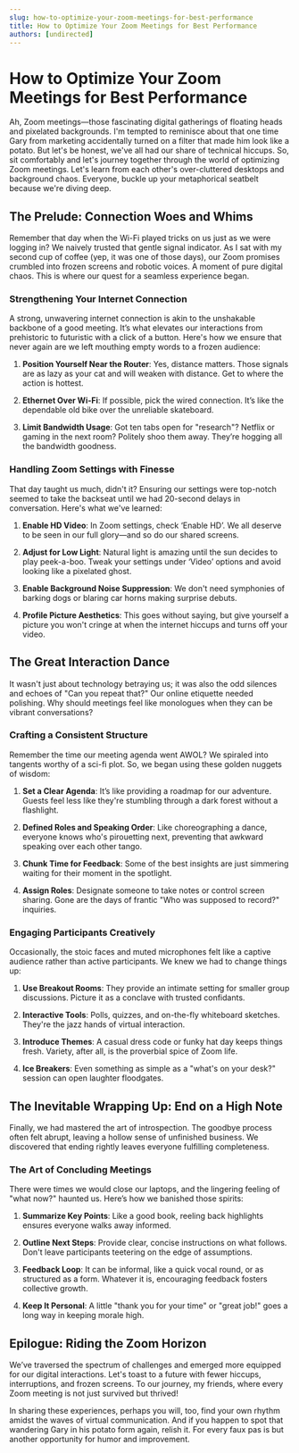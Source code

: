 ```yaml
---
slug: how-to-optimize-your-zoom-meetings-for-best-performance
title: How to Optimize Your Zoom Meetings for Best Performance
authors: [undirected]
---
```



# How to Optimize Your Zoom Meetings for Best Performance

Ah, Zoom meetings—those fascinating digital gatherings of floating heads and pixelated backgrounds. I'm tempted to reminisce about that one time Gary from marketing accidentally turned on a filter that made him look like a potato. But let's be honest, we've all had our share of technical hiccups. So, sit comfortably and let's journey together through the world of optimizing Zoom meetings. Let's learn from each other's over-cluttered desktops and background chaos. Everyone, buckle up your metaphorical seatbelt because we're diving deep.

## The Prelude: Connection Woes and Whims

Remember that day when the Wi-Fi played tricks on us just as we were logging in? We naively trusted that gentle signal indicator. As I sat with my second cup of coffee (yep, it was one of those days), our Zoom promises crumbled into frozen screens and robotic voices. A moment of pure digital chaos. This is where our quest for a seamless experience began.

### Strengthening Your Internet Connection

A strong, unwavering internet connection is akin to the unshakable backbone of a good meeting. It’s what elevates our interactions from prehistoric to futuristic with a click of a button. Here's how we ensure that never again are we left mouthing empty words to a frozen audience:

1. **Position Yourself Near the Router**: Yes, distance matters. Those signals are as lazy as your cat and will weaken with distance. Get to where the action is hottest.
   
2. **Ethernet Over Wi-Fi**: If possible, pick the wired connection. It’s like the dependable old bike over the unreliable skateboard.

3. **Limit Bandwidth Usage**: Got ten tabs open for "research"? Netflix or gaming in the next room? Politely shoo them away. They’re hogging all the bandwidth goodness.

### Handling Zoom Settings with Finesse

That day taught us much, didn't it? Ensuring our settings were top-notch seemed to take the backseat until we had 20-second delays in conversation. Here's what we've learned:

1. **Enable HD Video**: In Zoom settings, check ‘Enable HD’. We all deserve to be seen in our full glory—and so do our shared screens.

2. **Adjust for Low Light**: Natural light is amazing until the sun decides to play peek-a-boo. Tweak your settings under ‘Video’ options and avoid looking like a pixelated ghost.

3. **Enable Background Noise Suppression**: We don't need symphonies of barking dogs or blaring car horns making surprise debuts.

4. **Profile Picture Aesthetics**: This goes without saying, but give yourself a picture you won't cringe at when the internet hiccups and turns off your video.

## The Great Interaction Dance

It wasn't just about technology betraying us; it was also the odd silences and echoes of "Can you repeat that?" Our online etiquette needed polishing. Why should meetings feel like monologues when they can be vibrant conversations?

### Crafting a Consistent Structure

Remember the time our meeting agenda went AWOL? We spiraled into tangents worthy of a sci-fi plot. So, we began using these golden nuggets of wisdom:

1. **Set a Clear Agenda**: It’s like providing a roadmap for our adventure. Guests feel less like they're stumbling through a dark forest without a flashlight.

2. **Defined Roles and Speaking Order**: Like choreographing a dance, everyone knows who's pirouetting next, preventing that awkward speaking over each other tango.

3. **Chunk Time for Feedback**: Some of the best insights are just simmering waiting for their moment in the spotlight.

4. **Assign Roles**: Designate someone to take notes or control screen sharing. Gone are the days of frantic "Who was supposed to record?" inquiries.

### Engaging Participants Creatively

Occasionally, the stoic faces and muted microphones felt like a captive audience rather than active participants. We knew we had to change things up:

1. **Use Breakout Rooms**: They provide an intimate setting for smaller group discussions. Picture it as a conclave with trusted confidants.

2. **Interactive Tools**: Polls, quizzes, and on-the-fly whiteboard sketches. They're the jazz hands of virtual interaction.

3. **Introduce Themes**: A casual dress code or funky hat day keeps things fresh. Variety, after all, is the proverbial spice of Zoom life.

4. **Ice Breakers**: Even something as simple as a "what's on your desk?" session can open laughter floodgates.

## The Inevitable Wrapping Up: End on a High Note

Finally, we had mastered the art of introspection. The goodbye process often felt abrupt, leaving a hollow sense of unfinished business. We discovered that ending rightly leaves everyone fulfilling completeness.

### The Art of Concluding Meetings

There were times we would close our laptops, and the lingering feeling of "what now?" haunted us. Here’s how we banished those spirits:

1. **Summarize Key Points**: Like a good book, reeling back highlights ensures everyone walks away informed.
   
2. **Outline Next Steps**: Provide clear, concise instructions on what follows. Don't leave participants teetering on the edge of assumptions.

3. **Feedback Loop**: It can be informal, like a quick vocal round, or as structured as a form. Whatever it is, encouraging feedback fosters collective growth.

4. **Keep It Personal**: A little "thank you for your time" or "great job!" goes a long way in keeping morale high.

## Epilogue: Riding the Zoom Horizon

We’ve traversed the spectrum of challenges and emerged more equipped for our digital interactions. Let's toast to a future with fewer hiccups, interruptions, and frozen screens. To our journey, my friends, where every Zoom meeting is not just survived but thrived!

In sharing these experiences, perhaps you will, too, find your own rhythm amidst the waves of virtual communication. And if you happen to spot that wandering Gary in his potato form again, relish it. For every faux pas is but another opportunity for humor and improvement.